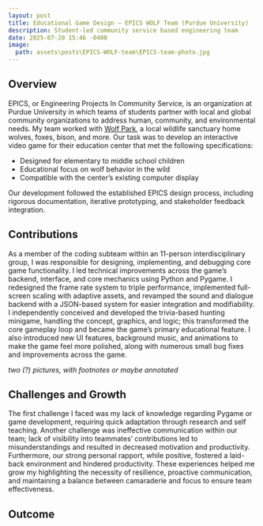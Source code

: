 ```yaml
---
layout: post
title: Educational Game Design – EPICS WOLF Team (Purdue University)
description: Student-led community service based engineering team
date: 2025-07-20 15:46 -0400
image:
  path: assets\posts\EPICS-WOLF-team\EPICS-team-photo.jpg
---
```


## Overview

EPICS, or Engineering Projects In Community Service, is an organization at Purdue University in which teams of students partner with local and global community organizations to address human, community, and environmental needs. My team worked with [Wolf Park](https://visitwolfpark.org/), a local wildlife sanctuary home wolves, foxes, bison, and more.
Our task was to develop an interactive video game for their education center that met the following specifications:
- Designed for elementary to middle school children
- Educational focus on wolf behavior in the wild
- Compatible with the center’s existing computer display

Our development followed the established EPICS design process, including rigorous documentation, iterative prototyping, and stakeholder feedback integration.

## Contributions

As a member of the coding subteam within an 11-person interdisciplinary group, I was responsible for designing, implementing, and debugging core game functionality. I led technical improvements across the game’s backend, interface, and core mechanics using Python and Pygame. I redesigned the frame rate system to triple performance, implemented full-screen scaling with adaptive assets, and revamped the sound and dialogue backend with a JSON-based system for easier integration and modifiability. I independently conceived and developed the trivia-based hunting minigame, handling the concept, graphics, and logic; this transformed the core gameplay loop and became the game’s primary educational feature. I also introduced new UI features, background music, and animations to make the game feel more polished, along with numerous small bug fixes and improvements across the game.

*two (?) pictures, with footnotes or maybe annotated*

## Challenges and Growth

The first challenge I faced was my lack of knowledge regarding Pygame or game development, requiring quick adaptation through research and self teaching. Another challenge was ineffective communication within our team; lack of visibility into teammates’ contributions led to misunderstandings and resulted in decreased motivation and productivity. Furthermore, our strong personal rapport, while positive, fostered a laid-back environment and hindered productivity. These experiences helped me grow my highlighting the necessity of resilience, proactive communication, and maintaining a balance between camaraderie and focus to ensure team effectiveness.

## Outcome

